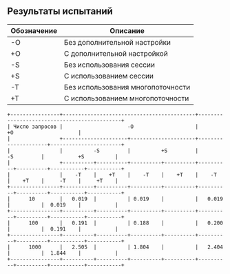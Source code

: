 ## Результаты испытаний

| Обозначение | Описание                          |
|-------------|-----------------------------------|
| -O          | Без дополнительной настройки      |
| +O          | С дополнительной настройкой       |
| -S          | Без использования сессии          |
| +S          | С использованием сессии           |
| -T          | Без использования многопоточности |
| +T          | С использованием многопоточности  |


```text
+----------------+-------------------------------------------+---------------------------------------------+
| Число запросов |                     -O                    |                      +O                     |
|                +---------------------+---------------------+---------------------+-----------------------+
|                |          -S         |          +S         |          -S         |           +S          |
|                +----------+----------+----------+----------+----------+----------+-----------+-----------+
|                |    -T    |    +T    |    -T    |    +T    |    -T    |    +T    |     -T    |     +T    |
+----------------+----------+----------+----------+----------+----------+----------+-----------+-----------+
|      10        |   0.019  |          | 0.019    |          |   0.019  |          |  0.019    |           |
+----------------+----------+----------+----------+----------+----------+----------+-----------+-----------+
|      100       |   0.191  |          | 0.188    |          |   0.200  |          |  0.191    |           |
+----------------+----------+----------+----------+----------+----------+----------+-----------+-----------+
|      1000      |   2.505  |          | 1.804    |          |   2.404  |          |  1.844    |           |
+----------------+----------+----------+----------+----------+----------+----------+-----------+-----------+
```
